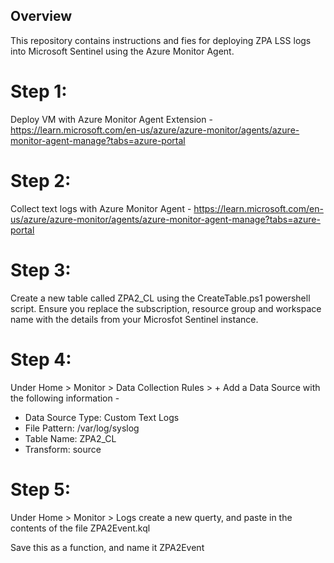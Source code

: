 ## Overview

This repository contains instructions and fies for deploying ZPA LSS logs into Microsoft Sentinel using the Azure Monitor Agent.

# Step 1:

Deploy VM with Azure Monitor Agent Extension - https://learn.microsoft.com/en-us/azure/azure-monitor/agents/azure-monitor-agent-manage?tabs=azure-portal 

# Step 2:

Collect text logs with Azure Monitor Agent - https://learn.microsoft.com/en-us/azure/azure-monitor/agents/azure-monitor-agent-manage?tabs=azure-portal 

# Step 3:

Create a new table called ZPA2_CL using the CreateTable.ps1 powershell script. Ensure you replace the subscription, resource group and workspace name with the details from your Microsfot Sentinel instance.

# Step 4:

Under Home > Monitor > Data Collection Rules > + Add a Data Source with the following information -

- Data Source Type: Custom Text Logs
- File Pattern: /var/log/syslog
- Table Name: ZPA2_CL
- Transform: source

# Step 5:

Under Home > Monitor > Logs create a new querty, and paste in the contents of the file ZPA2Event.kql

Save this as a function, and name it ZPA2Event
